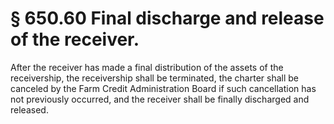 # § 650.60   Final discharge and release of the receiver.

After the receiver has made a final distribution of the assets of the receivership, the receivership shall be terminated, the charter shall be canceled by the Farm Credit Administration Board if such cancellation has not previously occurred, and the receiver shall be finally discharged and released. 




